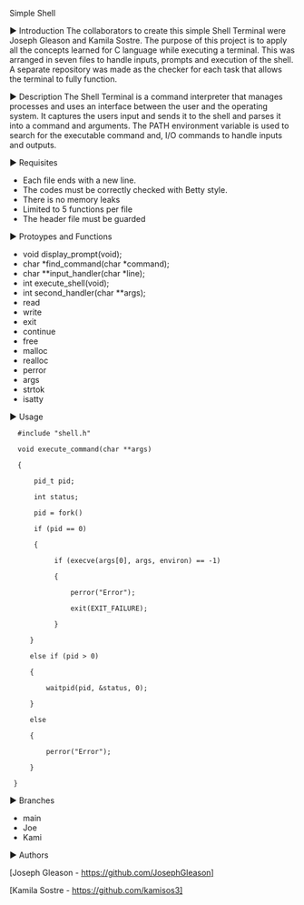 Simple Shell

▶ Introduction 
    The collaborators to create this simple Shell Terminal were Joseph Gleason and Kamila Sostre. The 
purpose of this project is to apply all the concepts learned for C language while executing a terminal. 
This was arranged in seven files to handle inputs, prompts and execution of the shell. A separate repository was made as the checker for each task that allows the terminal to fully function. 

▶ Description
  The Shell Terminal is a command interpreter that manages processes and uses an interface between the user and the operating system. It captures the users input and sends it to the shell and parses it into a command and arguments. The PATH environment variable is used to search for the executable command 
and, I/O commands to handle inputs and outputs. 

▶ Requisites
 
* Each file ends with a new line.
* The codes must be correctly checked with Betty style.
* There is no memory leaks
* Limited to 5 functions per file
* The header file must be guarded

▶ Protoypes and Functions

* void display_prompt(void);
* char *find_command(char *command);
* char **input_handler(char *line);
* int execute_shell(void);
* int second_handler(char **args);
* read
* write
* exit
* continue
* free
* malloc
* realloc
* perror
* args
* strtok
* isatty

▶ Usage

      #include "shell.h"

      void execute_command(char **args)
   
      {
      
          pid_t pid;
      
          int status;

          pid = fork()
   
          if (pid == 0)
 
          {
         
               if (execve(args[0], args, environ) == -1)
         
               {
            
                   perror("Error");
            
                   exit(EXIT_FAILURE);
         
               }
   
         }
   
         else if (pid > 0)
   
         {
   
             waitpid(pid, &status, 0);
   
         }
   
         else
   
         {
   
             perror("Error");
   
         }

     }


▶ Branches

* main
* Joe
* Kami

▶ Authors

[Joseph Gleason - https://github.com/JosephGleason]


[Kamila Sostre - https://github.com/kamisos3]
